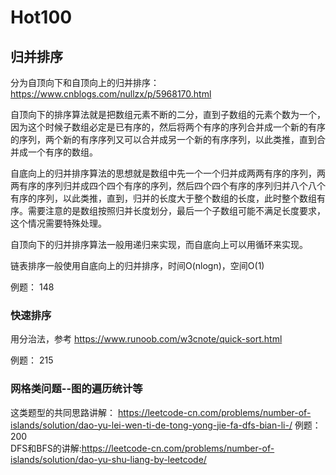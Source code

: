 # Hot100

## 归并排序

分为自顶向下和自顶向上的归并排序：https://www.cnblogs.com/nullzx/p/5968170.html

自顶向下的排序算法就是把数组元素不断的二分，直到子数组的元素个数为一个，因为这个时候子数组必定是已有序的，然后将两个有序的序列合并成一个新的有序的序列，两个新的有序序列又可以合并成另一个新的有序序列，以此类推，直到合并成一个有序的数组。

自底向上的归并排序算法的思想就是数组中先一个一个归并成两两有序的序列，两两有序的序列归并成四个四个有序的序列，然后四个四个有序的序列归并八个八个有序的序列，以此类推，直到，归并的长度大于整个数组的长度，此时整个数组有序。需要注意的是数组按照归并长度划分，最后一个子数组可能不满足长度要求，这个情况需要特殊处理。

自顶向下的归并排序算法一般用递归来实现，而自底向上可以用循环来实现。

链表排序一般使用自底向上的归并排序，时间O(nlogn)，空间O(1)



例题： 148


### 快速排序
用分治法，参考   https://www.runoob.com/w3cnote/quick-sort.html

例题： 215

### 网格类问题--图的遍历统计等
这类题型的共同思路讲解：
https://leetcode-cn.com/problems/number-of-islands/solution/dao-yu-lei-wen-ti-de-tong-yong-jie-fa-dfs-bian-li-/
例题：200  
DFS和BFS的讲解:https://leetcode-cn.com/problems/number-of-islands/solution/dao-yu-shu-liang-by-leetcode/
